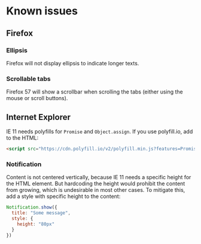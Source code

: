 # Known issues

## Firefox

### Ellipsis

Firefox will not display ellipsis to indicate longer texts.

### Scrollable tabs

Firefox 57 will show a scrollbar when scrolling the tabs (either using the mouse or scroll buttons).



## Internet Explorer

IE 11 needs polyfills for `Promise` and `Object.assign`. If you use polyfill.io, add to the HTML:

~~~html
<script src="https://cdn.polyfill.io/v2/polyfill.min.js?features=Promise,Object.assign" type="text/javascript"></script>
~~~

### Notification

Content is not centered vertically, because IE 11 needs a specific height for the HTML element. But hardcoding the height would prohibit the content from growing, which is undesirable in most other cases. To mitigate this, add a style with specific height to the content:

~~~javascript
Notification.show({
  title: "Some message",
  style: {
    height: "80px"
  }
})
~~~
